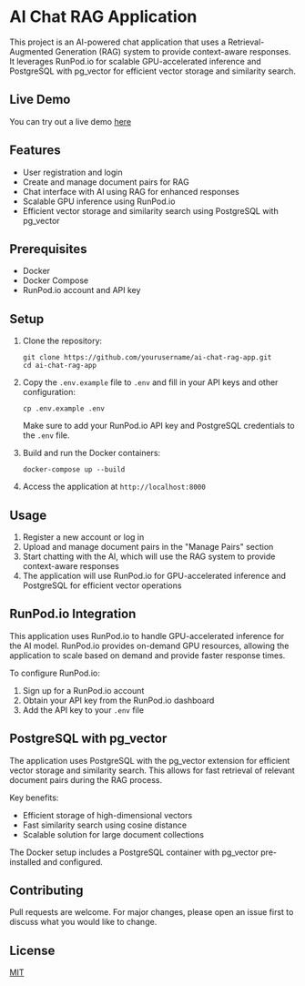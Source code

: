 # AI Chat RAG Application

This project is an AI-powered chat application that uses a Retrieval-Augmented Generation (RAG) system to provide context-aware responses. It leverages RunPod.io for scalable GPU-accelerated inference and PostgreSQL with pg_vector for efficient vector storage and similarity search.

## Live Demo

You can try out a live demo [here](https://chat-assist.bitcoinjungle.app)

## Features

- User registration and login
- Create and manage document pairs for RAG
- Chat interface with AI using RAG for enhanced responses
- Scalable GPU inference using RunPod.io
- Efficient vector storage and similarity search using PostgreSQL with pg_vector

## Prerequisites

- Docker
- Docker Compose
- RunPod.io account and API key

## Setup

1. Clone the repository:
   ```
   git clone https://github.com/yourusername/ai-chat-rag-app.git
   cd ai-chat-rag-app
   ```

2. Copy the `.env.example` file to `.env` and fill in your API keys and other configuration:
   ```
   cp .env.example .env
   ```
   Make sure to add your RunPod.io API key and PostgreSQL credentials to the `.env` file.

3. Build and run the Docker containers:
   ```
   docker-compose up --build
   ```

4. Access the application at `http://localhost:8000`

## Usage

1. Register a new account or log in
2. Upload and manage document pairs in the "Manage Pairs" section
3. Start chatting with the AI, which will use the RAG system to provide context-aware responses
4. The application will use RunPod.io for GPU-accelerated inference and PostgreSQL for efficient vector operations

## RunPod.io Integration

This application uses RunPod.io to handle GPU-accelerated inference for the AI model. RunPod.io provides on-demand GPU resources, allowing the application to scale based on demand and provide faster response times.

To configure RunPod.io:
1. Sign up for a RunPod.io account
2. Obtain your API key from the RunPod.io dashboard
3. Add the API key to your `.env` file

## PostgreSQL with pg_vector

The application uses PostgreSQL with the pg_vector extension for efficient vector storage and similarity search. This allows for fast retrieval of relevant document pairs during the RAG process.

Key benefits:
- Efficient storage of high-dimensional vectors
- Fast similarity search using cosine distance
- Scalable solution for large document collections

The Docker setup includes a PostgreSQL container with pg_vector pre-installed and configured.

## Contributing

Pull requests are welcome. For major changes, please open an issue first to discuss what you would like to change.

## License

[MIT](https://choosealicense.com/licenses/mit/)
